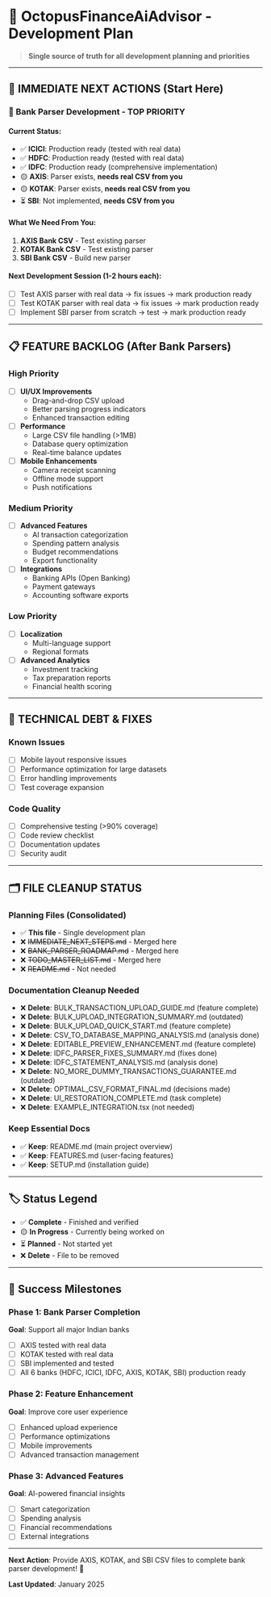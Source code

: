 # 🚀 OctopusFinanceAiAdvisor - Development Plan

> **Single source of truth for all development planning and priorities**

---

## 🎯 **IMMEDIATE NEXT ACTIONS** (Start Here)

### **🏦 Bank Parser Development** - TOP PRIORITY

#### **Current Status:**

- ✅ **ICICI**: Production ready (tested with real data)
- ✅ **HDFC**: Production ready (tested with real data)
- ✅ **IDFC**: Production ready (comprehensive implementation)
- 🟡 **AXIS**: Parser exists, **needs real CSV from you**
- 🟡 **KOTAK**: Parser exists, **needs real CSV from you**
- ⏳ **SBI**: Not implemented, **needs CSV from you**

#### **What We Need From You:**

1. **AXIS Bank CSV** - Test existing parser
2. **KOTAK Bank CSV** - Test existing parser
3. **SBI Bank CSV** - Build new parser

#### **Next Development Session (1-2 hours each):**

- [ ] Test AXIS parser with real data → fix issues → mark production ready
- [ ] Test KOTAK parser with real data → fix issues → mark production ready
- [ ] Implement SBI parser from scratch → test → mark production ready

---

## 📋 **FEATURE BACKLOG** (After Bank Parsers)

### **High Priority**

- [ ] **UI/UX Improvements**
  - Drag-and-drop CSV upload
  - Better parsing progress indicators
  - Enhanced transaction editing
- [ ] **Performance**
  - Large CSV file handling (>1MB)
  - Database query optimization
  - Real-time balance updates
- [ ] **Mobile Enhancements**
  - Camera receipt scanning
  - Offline mode support
  - Push notifications

### **Medium Priority**

- [ ] **Advanced Features**
  - AI transaction categorization
  - Spending pattern analysis
  - Budget recommendations
  - Export functionality
- [ ] **Integrations**
  - Banking APIs (Open Banking)
  - Payment gateways
  - Accounting software exports

### **Low Priority**

- [ ] **Localization**
  - Multi-language support
  - Regional formats
- [ ] **Advanced Analytics**
  - Investment tracking
  - Tax preparation reports
  - Financial health scoring

---

## 🔧 **TECHNICAL DEBT & FIXES**

### **Known Issues**

- [ ] Mobile layout responsive issues
- [ ] Performance optimization for large datasets
- [ ] Error handling improvements
- [ ] Test coverage expansion

### **Code Quality**

- [ ] Comprehensive testing (>90% coverage)
- [ ] Code review checklist
- [ ] Documentation updates
- [ ] Security audit

---

## 🗂️ **FILE CLEANUP STATUS**

### **Planning Files (Consolidated)**

- ✅ **This file** - Single development plan
- ❌ ~~IMMEDIATE_NEXT_STEPS.md~~ - Merged here
- ❌ ~~BANK_PARSER_ROADMAP.md~~ - Merged here
- ❌ ~~TODO_MASTER_LIST.md~~ - Merged here
- ❌ ~~README.md~~ - Not needed

### **Documentation Cleanup Needed**

- ❌ **Delete**: BULK_TRANSACTION_UPLOAD_GUIDE.md (feature complete)
- ❌ **Delete**: BULK_UPLOAD_INTEGRATION_SUMMARY.md (outdated)
- ❌ **Delete**: BULK_UPLOAD_QUICK_START.md (feature complete)
- ❌ **Delete**: CSV_TO_DATABASE_MAPPING_ANALYSIS.md (analysis done)
- ❌ **Delete**: EDITABLE_PREVIEW_ENHANCEMENT.md (feature complete)
- ❌ **Delete**: IDFC_PARSER_FIXES_SUMMARY.md (fixes done)
- ❌ **Delete**: IDFC_STATEMENT_ANALYSIS.md (analysis done)
- ❌ **Delete**: NO_MORE_DUMMY_TRANSACTIONS_GUARANTEE.md (outdated)
- ❌ **Delete**: OPTIMAL_CSV_FORMAT_FINAL.md (decisions made)
- ❌ **Delete**: UI_RESTORATION_COMPLETE.md (task complete)
- ❌ **Delete**: EXAMPLE_INTEGRATION.tsx (not needed)

### **Keep Essential Docs**

- ✅ **Keep**: README.md (main project overview)
- ✅ **Keep**: FEATURES.md (user-facing features)
- ✅ **Keep**: SETUP.md (installation guide)

---

## 🏷️ **Status Legend**

- ✅ **Complete** - Finished and verified
- 🟡 **In Progress** - Currently being worked on
- ⏳ **Planned** - Not started yet
- ❌ **Delete** - File to be removed

---

## 🎉 **Success Milestones**

### **Phase 1: Bank Parser Completion**

**Goal**: Support all major Indian banks

- [ ] AXIS tested with real data
- [ ] KOTAK tested with real data
- [ ] SBI implemented and tested
- [ ] All 6 banks (HDFC, ICICI, IDFC, AXIS, KOTAK, SBI) production ready

### **Phase 2: Feature Enhancement**

**Goal**: Improve core user experience

- [ ] Enhanced upload experience
- [ ] Performance optimizations
- [ ] Mobile improvements
- [ ] Advanced transaction management

### **Phase 3: Advanced Features**

**Goal**: AI-powered financial insights

- [ ] Smart categorization
- [ ] Spending analysis
- [ ] Financial recommendations
- [ ] External integrations

---

**Next Action**: Provide AXIS, KOTAK, and SBI CSV files to complete bank parser development! 🏦

**Last Updated**: January 2025
